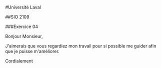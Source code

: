 #Université Laval

##SIO 2109

###Exercice 04

Bonjour Monsieur,

J'aimerais que vous regardiez mon travail pour si possible me guider afin que je puisse m'améliorer.

Cordialement
